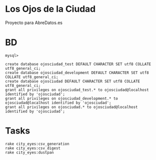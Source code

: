 Los Ojos de la Ciudad
======================

Proyecto para AbreDatos.es

BD
=====================
    mysql>
    
    create database ojosciudad_test DEFAULT CHARACTER SET utf8 COLLATE utf8_general_ci;
    create database ojosciudad_development DEFAULT CHARACTER SET utf8 COLLATE utf8_general_ci;
    create database ojosciudad DEFAULT CHARACTER SET utf8 COLLATE utf8_general_ci;
    grant all privileges on ojosciudad_test.* to ojosciudad@localhost identified by 'ojosciudad';
    grant all privileges on ojosciudad_development.* to ojosciudad@localhost identified by 'ojosciudad';
    grant all privileges on ojosciudad.* to ojosciudad@localhost identified by 'ojosciudad';


Tasks
======================
    rake city_eyes:csv_generation
    rake city_eyes:csv_digest  
    rake city_eyes:dustpan
    


